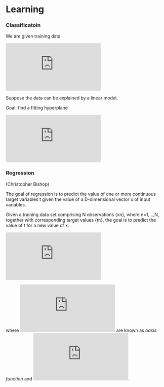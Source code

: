 Learning
========

### Classificatoin

We are given training data

![\{(\mathbf{x}_i,y_i)\}_1^l,\ \mathbf{x}_i,y_i\in{\mathbb{R}^n}](http://latex.codecogs.com/gif.latex?%5C%7B%28%5Cmathbf%7Bx%7D_i%2Cy_i%29%5C%7D_1%5El%2C%5C%20%5Cmathbf%7Bx%7D_i%2Cy_i%5Cin%7B%5Cmathbb%7BR%7D%5En%7D)

Suppose the data can be explained by a linear model.

Goal: find a fitting hyperplane

![\langle{}\mathbf{w},\mathbf{x}\rangle{}+b=0](http://latex.codecogs.com/gif.latex?%5Clangle%7B%7D%5Cmathbf%7Bw%7D%2C%5Cmathbf%7Bx%7D%5Crangle%7B%7D&plus;b%3D0)

### Regression

(Christopher Bishop)

The goal of regression is to predict the value of one or more continuous target variables t given the value of a D-dimensional vector x of input variables.

Given a training data set comprising N observations {xn}, where n=1,...,N, together with corresponding target values {tn}, the goal is to predict the value of t for a new value of x.

![\begin{align*}y(\mathbf{x},\mathbf{w})&=w_0+\sum_{j=1}^{M-1}w_j\phi_j(\mathbf{x})\\&=\sum_{j=0}^{M-1}w_j\phi_j(\mathbf{x})\\&=\mathbf{w}^\mathrm{T}{\phi}(\mathbf{x})\end{align*}
](http://latex.codecogs.com/gif.latex?%5Cbegin%7Balign*%7Dy%28%5Cmathbf%7Bx%7D%2C%5Cmathbf%7Bw%7D%29%26%3Dw_0&plus;%5Csum_%7Bj%3D1%7D%5E%7BM-1%7Dw_j%5Cphi_j%28%5Cmathbf%7Bx%7D%29%5C%5C%26%3D%5Csum_%7Bj%3D0%7D%5E%7BM-1%7Dw_j%5Cphi_j%28%5Cmathbf%7Bx%7D%29%5C%5C%26%3D%5Cmathbf%7Bw%7D%5E%5Cmathrm%7BT%7D%7B%5Cphi%7D%28%5Cmathbf%7Bx%7D%29%5Cend%7Balign*%7D)

where ![\phi_j(\mathbf{x})](http://latex.codecogs.com/gif.latex?%5Cphi_j%28%5Cmathbf%7Bx%7D%29) are known as *basis function* and ![\phi_0(\mathbf{x})=1](http://latex.codecogs.com/gif.latex?%5Cphi_0%28%5Cmathbf%7Bx%7D%29%3D1).
